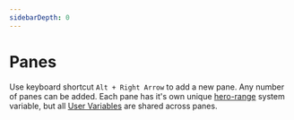 ```yaml
---
sidebarDepth: 0
---
```

# Panes 

Use keyboard shortcut <code>Alt + Right Arrow</code> to add a new pane. Any number of panes can be added. Each pane has it's own unique [hero-range](/herorange/introduction) system variable, but all [User Variables](/uservariables/introduction) are shared across panes. 

<panes-1/>